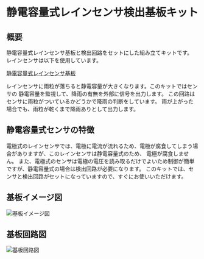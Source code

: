 # 静電容量式レインセンサ検出基板キット

## 概要
静電容量式レインセンサ基板と検出回路をセットにした組み立てキットです。
レインセンサは以下を使用しています。

[静電容量式レインセンサ基板](https://naoto64.github.io/Capacitive-Rain-Sensor/)

レインセンサに雨粒が落ちると静電容量が大きくなります。このキットではセンサの
静電容量を監視して、降雨の有無を外部に信号を出力します。
この回路はセンサに雨粒がついているかどうかで降雨の判断をしています。
雨が上がった場合でも、雨粒が乾くまで降雨ありとして出力します。


## 静電容量式センサの特徴
電極式のレインセンサでは、電極に電流が流れるため、電極が腐食してしまう場合がありますが、このレインセンサは静電容量式のため、
電極が腐食しません。
また、電極式のセンサは電極の電圧を読み取るだけでよいため制御が簡単ですが、静電容量式の場合は検出回路が必要になります。
このキットでは、センサと検出回路がセットになっていますので、すぐにお使いいただけます。

## 基板イメージ図
![基板イメージ図](https://raw.githubusercontent.com/naoto64/Capacitive-Rain-Detector/main/docs/rain-capacitance-sensor.png)

## 基板回路図
![基板回路図](https://raw.githubusercontent.com/naoto64/Capacitive-Rain-Detector/main/docs/rain-capacitance-sensor-schematic.png)
